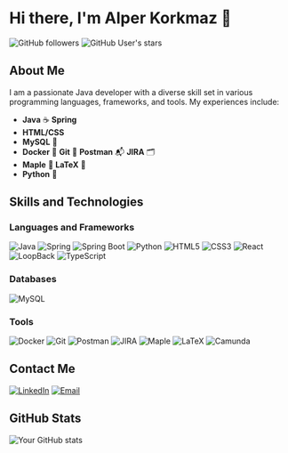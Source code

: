 # Hi there, I'm Alper Korkmaz 👋

![GitHub followers](https://img.shields.io/github/followers/yourusername?label=Follow&style=social) ![GitHub User's stars](https://img.shields.io/github/stars/yourusername?style=social)

## About Me

I am a passionate Java developer with a diverse skill set in various programming languages, frameworks, and tools. My experiences include:

- **Java** ☕ **Spring**
- **HTML/CSS**
- **MySQL** 🐬
- **Docker** 🐳 **Git** 🔧 **Postman** 📬 **JIRA** 🗂️
- **Maple** 🍁 **LaTeX** 📄
- **Python** 🐍 

## Skills and Technologies

### Languages and Frameworks

![Java](https://img.shields.io/badge/Java-%23ED8B00.svg?style=for-the-badge&logo=java&logoColor=white)
![Spring](https://img.shields.io/badge/Spring-%236DB33F.svg?style=for-the-badge&logo=spring&logoColor=white)
![Spring Boot](https://img.shields.io/badge/Spring%20Boot-%236DB33F.svg?style=for-the-badge&logo=spring-boot&logoColor=white)
![Python](https://img.shields.io/badge/Python-%2314354C.svg?style=for-the-badge&logo=python&logoColor=white)
![HTML5](https://img.shields.io/badge/HTML5-%23E34F26.svg?style=for-the-badge&logo=html5&logoColor=white)
![CSS3](https://img.shields.io/badge/CSS3-%231572B6.svg?style=for-the-badge&logo=css3&logoColor=white)
![React](https://img.shields.io/badge/React-%2361DAFB.svg?style=for-the-badge&logo=react&logoColor=black)
![LoopBack](https://img.shields.io/badge/LoopBack-%23007ACC.svg?style=for-the-badge&logo=loopback&logoColor=white)
![TypeScript](https://img.shields.io/badge/TypeScript-%23007ACC.svg?style=for-the-badge&logo=typescript&logoColor=white)



### Databases

![MySQL](https://img.shields.io/badge/MySQL-%2300f.svg?style=for-the-badge&logo=mysql&logoColor=white) 
### Tools

![Docker](https://img.shields.io/badge/Docker-%232496ED.svg?style=for-the-badge&logo=docker&logoColor=white) ![Git](https://img.shields.io/badge/Git-%23F05033.svg?style=for-the-badge&logo=git&logoColor=white) ![Postman](https://img.shields.io/badge/Postman-%23FF6C37.svg?style=for-the-badge&logo=postman&logoColor=white) ![JIRA](https://img.shields.io/badge/JIRA-%230A0FFF.svg?style=for-the-badge&logo=jira&logoColor=white)
![Maple](https://img.shields.io/badge/Maple-%23FFAB00.svg?style=for-the-badge&logo=maple&logoColor=white) ![LaTeX](https://img.shields.io/badge/LaTeX-%23008080.svg?style=for-the-badge&logo=latex&logoColor=white) ![Camunda](https://img.shields.io/badge/Camunda-%23DA4453.svg?style=for-the-badge&logo=camunda&logoColor=white)

## Contact Me

[![LinkedIn](https://img.shields.io/badge/LinkedIn-%230077B5.svg?style=for-the-badge&logo=linkedin&logoColor=white)](https://www.linkedin.com/in/alper-korkmaz-54267918/) [![Email](https://img.shields.io/badge/Email-D14836?style=for-the-badge&logo=gmail&logoColor=white)](mailto:alperkorkmaz7@gmail.com)

## GitHub Stats

![Your GitHub stats](https://github-readme-stats.vercel.app/api?username=korkmazalper&show_icons=true&theme=radical)
